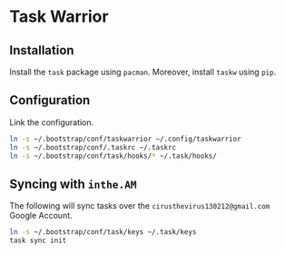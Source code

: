 # Task Warrior

## Installation

Install the `task` package using `pacman`. Moreover, install `taskw` using `pip`.

## Configuration

Link the configuration.

```sh
ln -s ~/.bootstrap/conf/taskwarrior ~/.config/taskwarrior
ln -s ~/.bootstrap/conf/.taskrc ~/.taskrc
ln -s ~/.bootstrap/conf/task/hooks/* ~/.task/hooks/
```

## Syncing with `inthe.AM`

The following will sync tasks over the `cirusthevirus130212@gmail.com` Google Account.

```sh
ln -s ~/.bootstrap/conf/task/keys ~/.task/keys
task sync init
```
